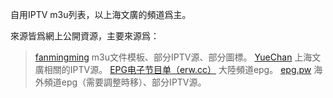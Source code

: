 自用IPTV m3u列表，以上海文廣的頻道爲主。

來源皆爲網上公開資源，主要來源爲：
> [fanmingming](https://github.com/fanmingming/live) m3u文件模板、部分IPTV源、部分圖標。
> [YueChan](https://github.com/YueChan/Live) 上海文廣相關的IPTV源。
> [EPG电子节目单（erw.cc）](http://epg.erw.cc/) 大陸頻道epg。
> [epg.pw](https://epg.pw/) 海外頻道epg（需要調整時移）、部分IPTV源。
